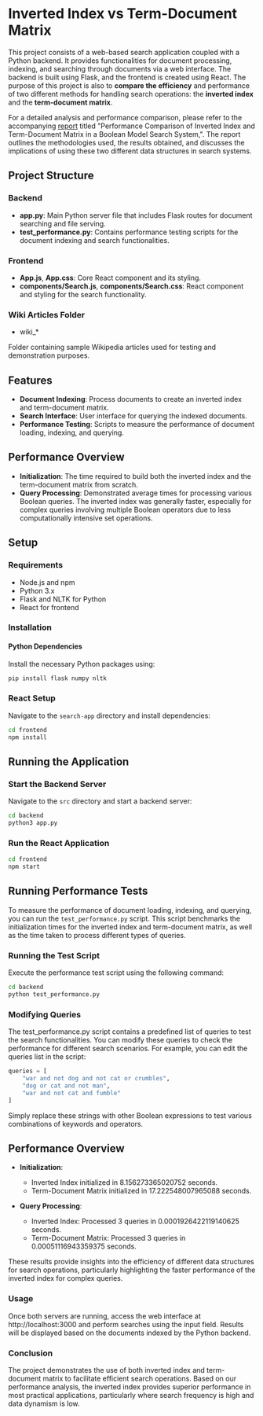 # Inverted Index vs Term-Document Matrix

This project consists of a web-based search application coupled with a Python backend. It provides functionalities for document processing, indexing, and searching through documents via a web interface. The backend is built using Flask, and the frontend is created using React. The purpose of this project is also to **compare the efficiency** and performance of two different methods for handling search operations: the **inverted index** and the **term-document matrix**.

For a detailed analysis and performance comparison, please refer to the accompanying [report](report.pdf) titled "Performance Comparison of Inverted Index and Term-Document Matrix in a Boolean Model Search System,". The report outlines the methodologies used, the results obtained, and discusses the implications of using these two different data structures in search systems.
## Project Structure

### Backend

- **app.py**: Main Python server file that includes Flask routes for document searching and file serving.
- **test_performance.py**: Contains performance testing scripts for the document indexing and search functionalities.

### Frontend

- **App.js**, **App.css**: Core React component and its styling.
- **components/Search.js**, **components/Search.css**: React component and styling for the search functionality.

### Wiki Articles Folder
- wiki_* 

Folder containing sample Wikipedia articles used for testing and demonstration purposes.
## Features

- **Document Indexing**: Process documents to create an inverted index and term-document matrix.
- **Search Interface**: User interface for querying the indexed documents.
- **Performance Testing**: Scripts to measure the performance of document loading, indexing, and querying.

## Performance Overview

- **Initialization**: The time required to build both the inverted index and the term-document matrix from scratch.
- **Query Processing**: Demonstrated average times for processing various Boolean queries. The inverted index was generally faster, especially for complex queries involving multiple Boolean operators due to less computationally intensive set operations.

## Setup

### Requirements

- Node.js and npm
- Python 3.x
- Flask and NLTK for Python
- React for frontend

### Installation

#### Python Dependencies

Install the necessary Python packages using:

```bash
pip install flask numpy nltk
```
### React Setup

Navigate to the `search-app` directory and install dependencies:

```bash
cd frontend
npm install
```

## Running the Application

### Start the Backend Server
Navigate to the `src` directory and start a backend server:

```bash
cd backend
python3 app.py
```


### Run the React Application
```bash
cd frontend
npm start
```


## Running Performance Tests

To measure the performance of document loading, indexing, and querying, you can run the `test_performance.py` script. This script benchmarks the initialization times for the inverted index and term-document matrix, as well as the time taken to process different types of queries.

### Running the Test Script

Execute the performance test script using the following command:

```bash
cd backend
python test_performance.py
```

### Modifying Queries

The test_performance.py script contains a predefined list of queries to test the search functionalities. You can modify these queries to check the performance for different search scenarios. For example, you can edit the queries list in the script:
```python
queries = [
    "war and not dog and not cat or crumbles",
    "dog or cat and not man",
    "war and not cat and fumble"
]
```
Simply replace these strings with other Boolean expressions to test various combinations of keywords and operators.

## Performance Overview

- **Initialization**:
  - Inverted Index initialized in 8.156273365020752 seconds.
  - Term-Document Matrix initialized in 17.222548007965088 seconds.

- **Query Processing**:
  - Inverted Index: Processed 3 queries in 0.0001926422119140625 seconds.
  - Term-Document Matrix: Processed 3 queries in 0.00051116943359375 seconds.

These results provide insights into the efficiency of different data structures for search operations, particularly highlighting the faster performance of the inverted index for complex queries.

### Usage
Once both servers are running, access the web interface at http://localhost:3000 and perform searches using the input field. Results will be displayed based on the documents indexed by the Python backend.


### Conclusion

The project demonstrates the use of both inverted index and term-document matrix to facilitate efficient search operations. Based on our performance analysis, the inverted index provides superior performance in most practical applications, particularly where search frequency is high and data dynamism is low.